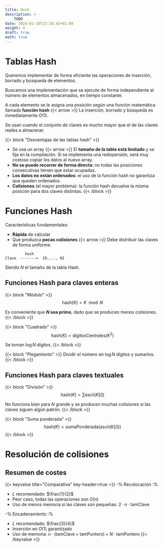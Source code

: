 ```yaml
---
title: Hash
description: >
    TODO
date: 2024-01-18T23:38:42+01:00
weight: 4
draft: true
math: true
---
```


<!--
TODO:
# Búsqueda interna

Se desea encontrar un determinado dato en una estructura de datos residente en
memoria principal.

Ejemplos:

- Búsqueda lineal: $\\; \Omega(1) \\; O(n)$
- Búsqueda binaria: $\\; \Omega(1) \\; O(\log(n))$
- Direccionamiento directo: acceder a una posición en un array. Tiene una
  complejidad $\Theta(1)$, lo que implica que es independiente del tamaño de los
  datos. -->


# Tablas Hash

Queremos implementar de forma eficiente las operaciones de inserción, borrado
y búsqueda de elementos.

Buscamos una implementación que se ejecute de forma independiente al número de
elementos almacenados, en tiempo constante.

A cada elemento se le asigna una posición según una función matemática llamada
**función hash** {{< arrow >}} La inserción, borrado y búsqueda es
inmediatamente $O(1)$.

Se usan cuando el conjunto de claves es mucho mayor que el de las claves reales
a almacenar.

{{< block "Desventajas de las tablas hash" >}}
- Se usa un array {{< arrow >}} El **tamaño de la tabla está limitado** y se fija en
  la compilación. Si se implementa una redispersión, será muy costoso copiar los
  datos al nuevo array.
- **No se puede recorrer de forma directa**: no todas las posiciones consecutivas
  tienen que estar ocupadas.
- **Los datos no están ordenados**: el uso de la función hash no garantiza que
  queden ordenados.
- **Colisiones** (el mayor problema): la función hash devuelve la misma posición
  para dos claves distintas.
{{< /block >}}

# Funciones Hash

Características fundamentales:

- **Rápida** de calcular
- Que produzca **pocas colisiones** {{< arrow >}} Debe distribuir las claves de
  forma uniforme.

```goat
         hash
Clave  ------->  {0,..., N}
```

Siendo $N$ el tamaño de la tabla Hash.

## Funciones Hash para claves enteras

{{< block "Módulo" >}}
$$ \text{hash}(K) = K \mod N $$

Es conveniente que **$N$ sea primo**, dado que se producen menos colisiones.
{{< /block >}}

{{< block "Cuadrado" >}}
$$ \text{hash}(K) = \text{dígitosCentrales}(K^2) $$

Se toman $\log N$ dígitos.
{{< /block >}}

{{< block "Plegamiento" >}}
Dividir el número en $\log N$ dígitos y sumarlos.
{{< /block >}}

## Funciones Hash para claves textuales

{{< block "División" >}}
$$ \text{hash}(K) = \sum \text{ascii}(K[i]) $$

No funciona bien para $N$ grande y se producen muchas colisiones si las claves
siguen algún patrón.
{{< /block >}}

{{< block "Suma ponderada" >}}
$$ \text{hash}(K) = \text{sumaPonderada}(\text{ascii}(K[i])) $$
{{< /block >}}

# Resolución de colisiones

## Resumen de costes

{{< keyvalue title="Comparativa" key-header=true >}}
-% Recolocación :%
- $L$ recomendado: $\frac{1}{2}$
- Peor caso, todas las operaciones son $O(n)$
- Uso de menos memoria si las claves son pequeñas: $2·n·\text{tamClave}$

-% Encadenamiento :%
- $L$ recomendado: $\frac{3}{4}$
- Inserción en $O(1)$ garantizado
- Uso de memoria: $n·(\text{tamClave} + \text{tamPuntero}) + N·\text{tamPuntero}$
{{< /keyvalue >}}
